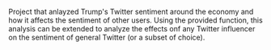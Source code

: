 Project that anlayzed Trump's Twitter sentiment around the economy and how it affects the sentiment of other users. Using the provided function, this analysis can be extended to analyze the effects onf any Twitter influencer on the sentiment of general Twitter (or a subset of choice).
